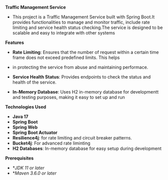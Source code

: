 **Traffic Management Service**
 - This project is a Traffic Management Service built with Spring Boot.It provides functionalities to manage and monitor traffic,
   include rate limiting and service health status checking.The service is designed to be scalable and easy to integrate with other systems

**Features**
 - **Rate Limiting**: Ensures that the number of request within a certain time frame does not exceed predefined limits. This helps
 - in protecting the service from abuse and maintaining performace.

 - **Service Health Status**: Provides endpoints to check the status and health of the service.

 - **In-Memory Database**: Uses H2 in-memory database for developmentt and testing purposes, making it easy to set up and run

**Technologies Used**
 - **Java 17**
 - **Spring Boot**
 - **Spring Web**
 - **Spring Boot Actuator**
 - **Resilience4j**: for rate limiting and circuit breaker patterns.
 - **Bucket4j**: For advanced rate liminting
 - **H2 Databases**: In-memory database for easy setup during development

**Prerequisites**
 - **JDK 11 or later*
 - **Maven 3.6.0 or later*
   
